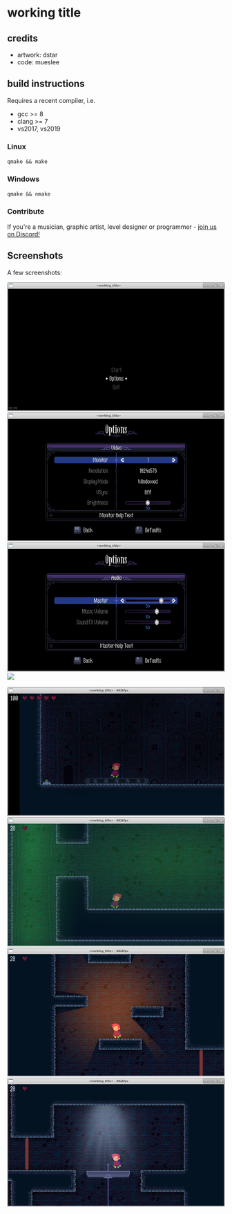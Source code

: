 # working title

## credits

- artwork: dstar
- code: mueslee


## build instructions

Requires a recent compiler, i.e.
- gcc >= 8
- clang >= 7 
- vs2017, vs2019

### Linux
```
qmake && make 
```

### Windows
```
qmake && nmake 
```

### Contribute
If you're a musician, graphic artist, level designer or programmer - [join us on Discord!](https://discord.gg/U6z4Nm)


## Screenshots

A few screenshots:

![](./doc/menu_1.png)
![](./doc/menu_2.png)
![](./doc/menu_3.png)
![](./doc/menu_4.png)

![](./doc/game_1.png)
![](./doc/game_2.png)
![](./doc/game_3.png)
![](./doc/game_4.png)
